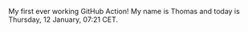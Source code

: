 My first ever working GitHub Action!
My name is Thomas and today is Thursday, 12 January, 07:21 CET. 
